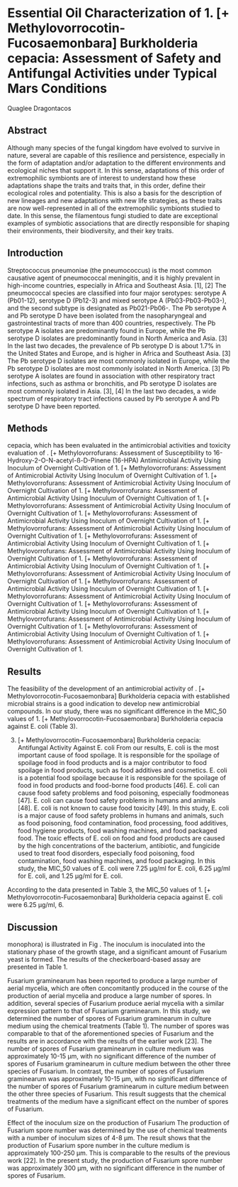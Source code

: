 # Essential Oil Characterization of 1. [+ Methylovorrocotin-Fucosaemonbara] Burkholderia cepacia: Assessment of Safety and Antifungal Activities under Typical Mars Conditions
Quaglee Dragontacos


## Abstract
Although many species of the fungal kingdom have evolved to survive in nature, several are capable of this resilience and persistence, especially in the form of adaptation and/or adaptation to the different environments and ecological niches that support it. In this sense, adaptations of this order of extremophilic symbionts are of interest to understand how these adaptations shape the traits and traits that, in this order, define their ecological roles and potentiality. This is also a basis for the description of new lineages and new adaptations with new life strategies, as these traits are now well-represented in all of the extremophilic symbionts studied to date. In this sense, the filamentous fungi studied to date are exceptional examples of symbiotic associations that are directly responsible for shaping their environments, their biodiversity, and their key traits.


## Introduction
Streptococcus pneumoniae (the pneumococcus) is the most common causative agent of pneumococcal meningitis, and it is highly prevalent in high-income countries, especially in Africa and Southeast Asia. [1], [2] The pneumococcal species are classified into four major serotypes: serotype A (Pb01-12), serotype D (Pb12-3) and mixed serotype A (Pb03-Pb03-Pb03-), and the second subtype is designated as Pb021-Pb06-. The Pb serotype A and Pb serotype D have been isolated from the nasopharyngeal and gastrointestinal tracts of more than 400 countries, respectively. The Pb serotype A isolates are predominantly found in Europe, while the Pb serotype D isolates are predominantly found in North America and Asia. [3] In the last two decades, the prevalence of Pb serotype D is about 1.7% in the United States and Europe, and is higher in Africa and Southeast Asia. [3] The Pb serotype D isolates are most commonly isolated in Europe, while the Pb serotype D isolates are most commonly isolated in North America. [3] Pb serotype A isolates are found in association with other respiratory tract infections, such as asthma or bronchitis, and Pb serotype D isolates are most commonly isolated in Asia. [3], [4] In the last two decades, a wide spectrum of respiratory tract infections caused by Pb serotype A and Pb serotype D have been reported.


## Methods
cepacia, which has been evaluated in the antimicrobial activities and toxicity evaluation of . [+ Methylovorrofurans: Assessment of Susceptibility to 16-Hydroxy-2-O-N-acetyl-ß-D-Pinene (16-HPA) Antimicrobial Activity Using Inoculum of Overnight Cultivation of 1. [+ Methylovorrofurans: Assessment of Antimicrobial Activity Using Inoculum of Overnight Cultivation of 1. [+ Methylovorrofurans: Assessment of Antimicrobial Activity Using Inoculum of Overnight Cultivation of 1. [+ Methylovorrofurans: Assessment of Antimicrobial Activity Using Inoculum of Overnight Cultivation of 1. [+ Methylovorrofurans: Assessment of Antimicrobial Activity Using Inoculum of Overnight Cultivation of 1. [+ Methylovorrofurans: Assessment of Antimicrobial Activity Using Inoculum of Overnight Cultivation of 1. [+ Methylovorrofurans: Assessment of Antimicrobial Activity Using Inoculum of Overnight Cultivation of 1. [+ Methylovorrofurans: Assessment of Antimicrobial Activity Using Inoculum of Overnight Cultivation of 1. [+ Methylovorrofurans: Assessment of Antimicrobial Activity Using Inoculum of Overnight Cultivation of 1. [+ Methylovorrofurans: Assessment of Antimicrobial Activity Using Inoculum of Overnight Cultivation of 1. [+ Methylovorrofurans: Assessment of Antimicrobial Activity Using Inoculum of Overnight Cultivation of 1. [+ Methylovorrofurans: Assessment of Antimicrobial Activity Using Inoculum of Overnight Cultivation of 1. [+ Methylovorrofurans: Assessment of Antimicrobial Activity Using Inoculum of Overnight Cultivation of 1. [+ Methylovorrofurans: Assessment of Antimicrobial Activity Using Inoculum of Overnight Cultivation of 1. [+ Methylovorrofurans: Assessment of Antimicrobial Activity Using Inoculum of Overnight Cultivation of 1. [+ Methylovorrofurans: Assessment of Antimicrobial Activity Using Inoculum of Overnight Cultivation of 1. [+ Methylovorrofurans: Assessment of Antimicrobial Activity Using Inoculum of Overnight Cultivation of 1.


## Results
The feasibility of the development of an antimicrobial activity of . [+ Methylovorrocotin-Fucosaemonbara] Burkholderia cepacia with established microbial strains is a good indication to develop new antimicrobial compounds. In our study, there was no significant difference in the MIC_50 values of 1. [+ Methylovorrocotin-Fucosaemonbara] Burkholderia cepacia against E. coli (Table 3).

3. [+ Methylovorrocotin-Fucosaemonbara] Burkholderia cepacia: Antifungal Activity Against E. coli
From our results, E. coli is the most important cause of food spoilage. It is responsible for the spoilage of spoilage food in food products and is a major contributor to food spoilage in food products, such as food additives and cosmetics. E. coli is a potential food spoilage because it is responsible for the spoilage of food in food products and food-borne food products [46]. E. coli can cause food safety problems and food poisoning, especially foodmoneas [47]. E. coli can cause food safety problems in humans and animals [48]. E. coli is not known to cause food toxicity [49]. In this study, E. coli is a major cause of food safety problems in humans and animals, such as food poisoning, food contamination, food processing, food additives, food hygiene products, food washing machines, and food packaged food. The toxic effects of E. coli on food and food products are caused by the high concentrations of the bacterium, antibiotic, and fungicide used to treat food disorders, especially food poisoning, food contamination, food washing machines, and food packaging. In this study, the MIC_50 values of E. coli were 7.25 µg/ml for E. coli, 6.25 µg/ml for E. coli, and 1.25 µg/ml for E. coli.

According to the data presented in Table 3, the MIC_50 values of 1. [+ Methylovorrocotin-Fucosaemonbara] Burkholderia cepacia against E. coli were 6.25 µg/ml, 6.


## Discussion
monophora) is illustrated in Fig . The inoculum is inoculated into the stationary phase of the growth stage, and a significant amount of Fusarium yeast is formed. The results of the checkerboard-based assay are presented in Table 1.

Fusarium graminearum has been reported to produce a large number of aerial mycelia, which are often concomitantly produced in the course of the production of aerial mycelia and produce a large number of spores. In addition, several species of Fusarium produce aerial mycelia with a similar expression pattern to that of Fusarium graminearum. In this study, we determined the number of spores of Fusarium graminearum in culture medium using the chemical treatments (Table 1). The number of spores was comparable to that of the aforementioned species of Fusarium and the results are in accordance with the results of the earlier work [23]. The number of spores of Fusarium graminearum in culture medium was approximately 10-15 µm, with no significant difference of the number of spores of Fusarium graminearum in culture medium between the other three species of Fusarium. In contrast, the number of spores of Fusarium graminearum was approximately 10-15 µm, with no significant difference of the number of spores of Fusarium graminearum in culture medium between the other three species of Fusarium. This result suggests that the chemical treatments of the medium have a significant effect on the number of spores of Fusarium.

Effect of the inoculum size on the production of Fusarium
The production of Fusarium spore number was determined by the use of chemical treatments with a number of inoculum sizes of 4-8 µm. The result shows that the production of Fusarium spore number in the culture medium is approximately 100-250 µm. This is comparable to the results of the previous work [22]. In the present study, the production of Fusarium spore number was approximately 300 µm, with no significant difference in the number of spores of Fusarium.
